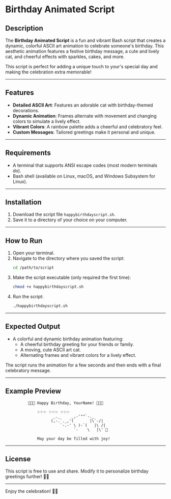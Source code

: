# Birthday Animated Script

## Description
The **Birthday Animated Script** is a fun and vibrant Bash script that creates a dynamic, colorful ASCII art animation to celebrate someone's birthday. This aesthetic animation features a festive birthday message, a cute and lively cat, and cheerful effects with sparkles, cakes, and more.

This script is perfect for adding a unique touch to your's special day and making the celebration extra memorable!

---

## Features
- **Detailed ASCII Art**: Features an adorable cat with birthday-themed decorations.
- **Dynamic Animation**: Frames alternate with movement and changing colors to simulate a lively effect.
- **Vibrant Colors**: A rainbow palette adds a cheerful and celebratory feel.
- **Custom Messages**: Tailored greetings make it personal and unique.

---

## Requirements
- A terminal that supports ANSI escape codes (most modern terminals do).
- Bash shell (available on Linux, macOS, and Windows Subsystem for Linux).

---

## Installation
1. Download the script file `happybirthdayscript.sh`.
2. Save it to a directory of your choice on your computer.

---

## How to Run
1. Open your terminal.
2. Navigate to the directory where you saved the script:
   ```bash
   cd /path/to/script
   ```
3. Make the script executable (only required the first time):
   ```bash
   chmod +x happybirthdayscript.sh
   ```
4. Run the script:
   ```bash
   ./happybirthdayscript.sh
   ```

---

## Expected Output
- A colorful and dynamic birthday animation featuring:
  - A cheerful birthday greeting for your friends or family.
  - A moving, cute ASCII art cat.
  - Alternating frames and vibrant colors for a lively effect.

The script runs the animation for a few seconds and then ends with a final celebratory message.

---

## Example Preview
```plaintext
          🎉🎉🎉 Happy Birthday, YourName! 🎉🎉🎉

              ✨✨✨ ✨✨✨ ✨✨✨
                     _._     _,-'""`-._
                    (,-.`._,'(       |\`-/|
                        `-.-' \ )-`(   |\ /|
                              `-    \   |\' 🎂

              May your day be filled with joy!
```

---

## License
This script is free to use and share. Modify it to personalize birthday greetings further! 🎂🎉

---

Enjoy the celebration! 🐾✨
